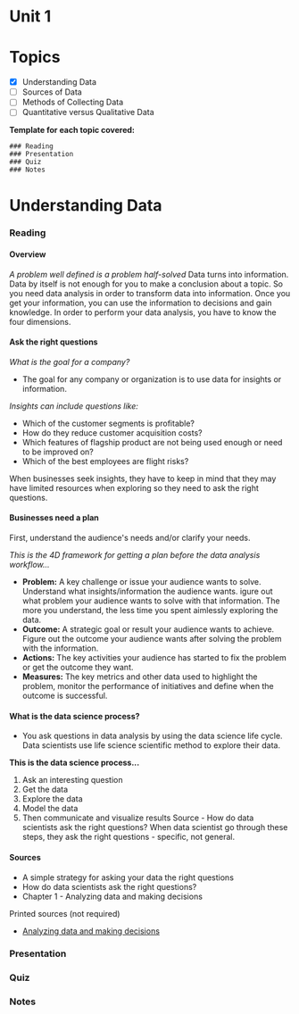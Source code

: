 # Unit 1

# Topics
- [x] Understanding Data
- [ ] Sources of Data
- [ ] Methods of Collecting Data
- [ ] Quantitative versus Qualitative Data
   
**Template for each topic covered:**
```
### Reading
### Presentation
### Quiz
### Notes
```
# Understanding Data
### Reading

#### Overview
_A problem well defined is a problem half-solved_
Data turns into information. Data by itself is not enough for you to make a conclusion about a topic. So you need data analysis in order to transform data into information. Once you get your information, you can use the information to decisions and gain knowledge. In order to perform your data analysis, you have to know the four dimensions. 

#### Ask the right questions
_What is the goal for a company?_
- The goal for any company or organization is to use data for insights or information.

_Insights can include questions like:_
- Which of the customer segments is profitable?
- How do they reduce customer acquisition costs?
- Which features of flagship product are not being used enough or need to be improved on?
- Which of the best employees are flight risks?

When businesses seek insights, they have to keep in mind that they may have limited resources when exploring so they need to ask the right questions. 

#### Businesses need a plan
First, understand the audience's needs and/or clarify your needs.

_This is the 4D framework for getting a plan before the data analysis workflow..._
- **Problem:** A key challenge or issue your audience wants to solve. Understand what insights/information the audience wants. igure out what problem your audience wants to solve with that information. The more you understand, the less time you spent aimlessly exploring the data. 
- **Outcome:** A strategic goal or result your audience wants to achieve. Figure out the outcome your audience wants after solving the problem with the information. 
- **Actions:** The key activities your audience has started to fix the problem or get the outcome they want.
- **Measures:** The key metrics and other data used to highlight the problem, monitor the performance of initiatives and define when the outcome is successful. 

#### What is the data science process?
- You ask questions in data analysis by using the data science life cycle. Data scientists use life science scientific method to explore their data.

**This is the data science process...**
1. Ask an interesting question
2. Get the data
3. Explore the data
4. Model the data
5. Then communicate and visualize results
Source - How do data scientists ask the right questions?
When data scientist go through these steps, they ask the right questions - specific, not general.

#### Sources
- A simple strategy for asking your data the right questions
- How do data scientists ask the right questions?
- Chapter 1 - Analyzing data and making decisions 

Printed sources (not required)
- [Analyzing data and making decisions](https://www.amazon.com/Analyzing-Data-Making-Decisions-Statistics/dp/0132844729/ref=sr_1_1?crid=1F5V3UZW6GA0P&keywords=Analyzing+Data+%26Making+Decisions%3A+Statistics+for+Business&qid=1707234248&s=books&sprefix=analyzing+data+%26making+decisions+statistics+for+business%2Cstripbooks%2C326&sr=1-1)
### Presentation
### Quiz
### Notes
